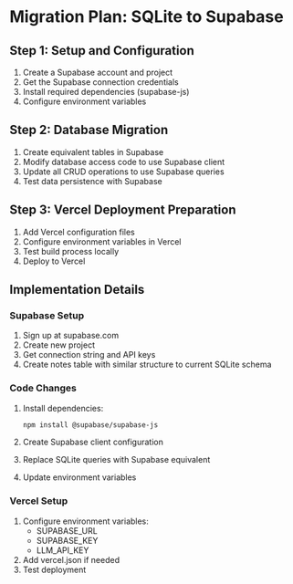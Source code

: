 # Migration Plan: SQLite to Supabase

## Step 1: Setup and Configuration
1. Create a Supabase account and project
2. Get the Supabase connection credentials
3. Install required dependencies (supabase-js)
4. Configure environment variables

## Step 2: Database Migration
1. Create equivalent tables in Supabase
2. Modify database access code to use Supabase client
3. Update all CRUD operations to use Supabase queries
4. Test data persistence with Supabase

## Step 3: Vercel Deployment Preparation
1. Add Vercel configuration files
2. Configure environment variables in Vercel
3. Test build process locally
4. Deploy to Vercel

## Implementation Details

### Supabase Setup
1. Sign up at supabase.com
2. Create new project
3. Get connection string and API keys
4. Create notes table with similar structure to current SQLite schema

### Code Changes
1. Install dependencies:
   ```bash
   npm install @supabase/supabase-js
   ```

2. Create Supabase client configuration
3. Replace SQLite queries with Supabase equivalent
4. Update environment variables

### Vercel Setup
1. Configure environment variables:
   - SUPABASE_URL
   - SUPABASE_KEY
   - LLM_API_KEY
2. Add vercel.json if needed
3. Test deployment